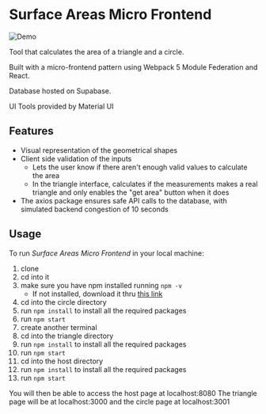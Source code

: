 # Surface Areas Micro Frontend

![Demo](https://i.ibb.co/2yRzhFq/ezgif-2-38cdabcbc7.gif)

Tool that calculates the area of a triangle and a circle.

Built with a micro-frontend pattern using Webpack 5 Module Federation and React.

Database hosted on Supabase.

UI Tools provided by Material UI

## Features

- Visual representation of the geometrical shapes
- Client side validation of the inputs
  - Lets the user know if there aren't enough valid values to calculate the area
  - In the triangle interface, calculates if the measurements makes a real triangle and only enables the "get area" button when it does
- The axios package ensures safe API calls to the database, with simulated backend congestion of 10 seconds

## Usage

To run _Surface Areas Micro Frontend_ in your local machine:

1. clone
1. cd into it
1. make sure you have npm installed running `npm -v`
   - If not installed, download it thru [this link](https://nodejs.org/en/download/)
1. cd into the circle directory
1. run `npm install` to install all the required packages
1. run `npm start`
1. create another terminal
1. cd into the triangle directory
1. run `npm install` to install all the required packages
1. run `npm start`
1. cd into the host directory
1. run `npm install` to install all the required packages
1. run `npm start`

You will then be able to access the host page at localhost:8080
The triangle page will be at localhost:3000 and the circle page at localhost:3001
